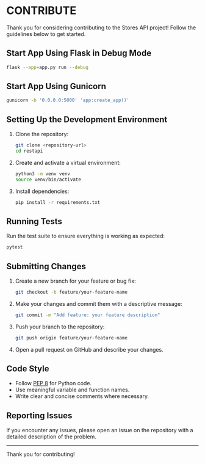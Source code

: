 # CONTRIBUTE

Thank you for considering contributing to the Stores API project! Follow the guidelines below to get started.

## Start App Using Flask in Debug Mode

```bash
flask --app=app.py run --debug
```

## Start App Using Gunicorn

```bash
gunicorn -b '0.0.0.0:5000' 'app:create_app()'
```

## Setting Up the Development Environment

1. Clone the repository:

   ```bash
   git clone <repository-url>
   cd restapi
   ```

2. Create and activate a virtual environment:

   ```bash
   python3 -m venv venv
   source venv/bin/activate
   ```

3. Install dependencies:
   ```bash
   pip install -r requirements.txt
   ```

## Running Tests

Run the test suite to ensure everything is working as expected:

```bash
pytest
```

## Submitting Changes

1. Create a new branch for your feature or bug fix:

   ```bash
   git checkout -b feature/your-feature-name
   ```

2. Make your changes and commit them with a descriptive message:

   ```bash
   git commit -m "Add feature: your feature description"
   ```

3. Push your branch to the repository:

   ```bash
   git push origin feature/your-feature-name
   ```

4. Open a pull request on GitHub and describe your changes.

## Code Style

- Follow [PEP 8](https://peps.python.org/pep-0008/) for Python code.
- Use meaningful variable and function names.
- Write clear and concise comments where necessary.

## Reporting Issues

If you encounter any issues, please open an issue on the repository with a detailed description of the problem.

---

Thank you for contributing!
